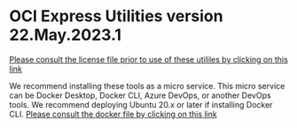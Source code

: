 OCI Express Utilities version 22.May.2023.1
===========================================

[Please consult the license file prior to use of these utililes by clicking on this link](master/dev/LICENSE.txt)


We recommend installing these tools as a micro service. This micro service can be Docker Desktop, Docker CLI, Azure DevOps, or another DevOps tools. We recommend deploying Ubuntu 20.x or later if installing Docker CLI.
[Please consult the docker file by clicking on this link](master/docker/Dockerfile)

